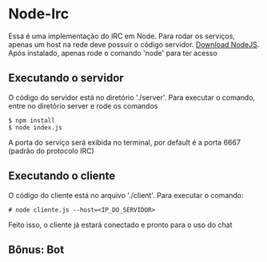 # Node-Irc

Essa é uma implementação do IRC em Node. Para rodar os serviços, apenas um host na rede deve possuir o código servidor.
[Download NodeJS](https://nodejs.org/en/download/). Após instalado, apenas rode o comando 'node' para ter acesso


## Executando o servidor
O código do servidor está no diretório './server'. Para executar o comando, entre no diretório server e rode os comandos
```
$ npm install
$ node index.js
```

A porta do serviço será exibida no terminal, por default é a porta 6667 (padrão do protocolo IRC)

## Executando o cliente
O código do cliente está no arquivo './client'. Para executar o comando:
```
# node cliente.js --host=<IP_DO_SERVIDOR>
```

Feito isso, o cliente já estará conectado e pronto para o uso do chat

## Bônus: Bot
